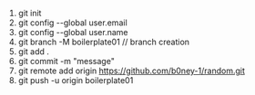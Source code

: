 1. git init
2. git config --global user.email
3. git config --global user.name
4. git branch -M boilerplate01 // branch creation
5. git add .
6. git commit -m "message"
7. git remote add origin https://github.com/b0ney-1/random.git
8. git push -u origin boilerplate01
